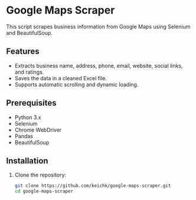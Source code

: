 # Google Maps Scraper

This script scrapes business information from Google Maps using Selenium and BeautifulSoup.

## Features
- Extracts business name, address, phone, email, website, social links, and ratings.
- Saves the data in a cleaned Excel file.
- Supports automatic scrolling and dynamic loading.

## Prerequisites
- Python 3.x
- Selenium
- Chrome WebDriver
- Pandas
- BeautifulSoup

## Installation
1. Clone the repository:
   ```bash
   git clone https://github.com/keichk/google-maps-scraper.git
   cd google-maps-scraper
